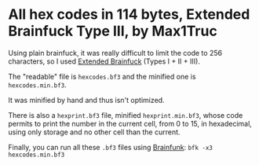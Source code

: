 # All hex codes in 114 bytes, Extended Brainfuck Type III, by Max1Truc

Using plain brainfuck, it was really difficult to limit the code to 256 characters, so I used [Extended Brainfuck](https://esolangs.org/wiki/Extended_Brainfuck) (Types I + II + III).

The "readable" file is `hexcodes.bf3` and the minified one is `hexcodes.min.bf3`.

It was minified by hand and thus isn't optimized.

There is also a `hexprint.bf3` file, minified `hexprint.min.bf3`, whose code permits to print the number in the current cell, from 0 to 15, in hexadecimal, using only storage and no other cell than the current.

Finally, you can run all these `.bf3` files using [Brainfunk](https://github.com/GReaperEx/Brainfunk): `bfk -x3 hexcodes.min.bf3`
